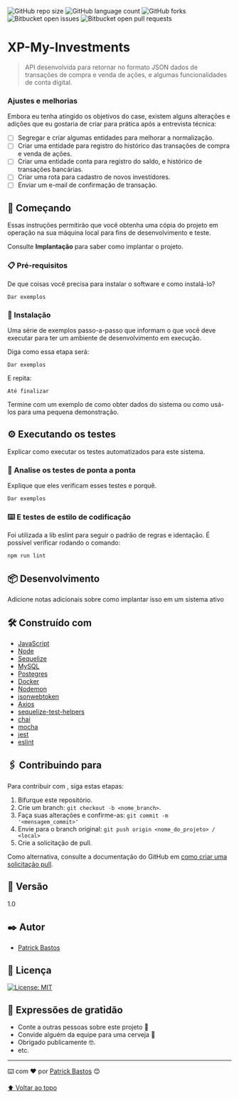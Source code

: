 ![GitHub repo size](https://img.shields.io/github/repo-size/iuricode/README-template?style=for-the-badge)
![GitHub language count](https://img.shields.io/github/languages/count/iuricode/README-template?style=for-the-badge)
![GitHub forks](https://img.shields.io/github/forks/iuricode/README-template?style=for-the-badge)
![Bitbucket open issues](https://img.shields.io/bitbucket/issues/iuricode/README-template?style=for-the-badge)
![Bitbucket open pull requests](https://img.shields.io/bitbucket/pr-raw/iuricode/README-template?style=for-the-badge)



# XP-My-Investments

> API desenvolvida para retornar no formato JSON dados de transações de compra e venda de ações, e algumas funcionalidades de conta digital.

### Ajustes e melhorias

Embora eu tenha atingido os objetivos do case, existem alguns alterações e adições que eu gostaria de criar para prática após a entrevista técnica:

- [ ] Segregar e criar algumas entidades para melhorar a normalização. 
- [ ] Criar uma entidade para registro do histórico das transações de compra e venda de ações.
- [ ] Criar uma entidade conta para registro do saldo, e histórico de transações bancárias.
- [ ] Criar uma rota para cadastro de novos investidores.
- [ ] Enviar um e-mail de confirmação de transação.

## 🚀 Começando

Essas instruções permitirão que você obtenha uma cópia do projeto em operação na sua máquina local para fins de desenvolvimento e teste.

Consulte **Implantação** para saber como implantar o projeto.

### 📋 Pré-requisitos

De que coisas você precisa para instalar o software e como instalá-lo?

```
Dar exemplos
```

### 🔧 Instalação

Uma série de exemplos passo-a-passo que informam o que você deve executar para ter um ambiente de desenvolvimento em execução.

Diga como essa etapa será:

```
Dar exemplos
```

E repita:

```
Até finalizar
```

Termine com um exemplo de como obter dados do sistema ou como usá-los para uma pequena demonstração.

## ⚙️ Executando os testes

Explicar como executar os testes automatizados para este sistema.

### 🔩 Analise os testes de ponta a ponta

Explique que eles verificam esses testes e porquê.

```
Dar exemplos
```

### ⌨️ E testes de estilo de codificação

Foi utilizada a lib eslint para seguir o padrão de regras e identação.
É possível verificar rodando o comando:

```
npm run lint
```

## 📦 Desenvolvimento

Adicione notas adicionais sobre como implantar isso em um sistema ativo

## 🛠️ Construído com

* [JavaScript](https://devdocs.io/javascript/)
* [Node](https://nodejs.org/en/docs/)
* [Sequelize](https://sequelize.org/)
* [MySQL](https://dev.mysql.com/doc/)
* [Postegres](https://www.postgresql.org/docs/)
* [Docker](https://docs.docker.com/)
* [Nodemon](https://nodemon.io/)
* [jsonwebtoken](https://jwt.io/)
* [Axios](https://axios-http.com/ptbr/docs/intro)
* [sequelize-test-helpers](https://www.npmjs.com/package/sequelize-test-helpers)
* [chai](https://devdocs.io/chai/)
* [mocha](https://mochajs.org/api/mocha.js.html)
* [jest](https://jestjs.io/pt-BR/docs/getting-started)
* [eslint](https://eslint.org/docs/latest/user-guide/configuring/)

## 🖇️ Contribuindo para <XP-My-Investments>

Para contribuir com <XP-My-Investments>, siga estas etapas:

1. Bifurque este repositório.
2. Crie um branch: `git checkout -b <nome_branch>`.
3. Faça suas alterações e confirme-as: `git commit -m '<mensagem_commit>'`
4. Envie para o branch original: `git push origin <nome_do_projeto> / <local>`
5. Crie a solicitação de pull.

Como alternativa, consulte a documentação do GitHub em [como criar uma solicitação pull](https://help.github.com/en/github/collaborating-with-issues-and-pull-requests/creating-a-pull-request).


## 📌 Versão

1.0


## ✒️ Autor

* [Patrick Bastos](https://github.com/PatrickBastosDeveloper)


## 📄 Licença

[![License: MIT](https://img.shields.io/badge/License-MIT-yellow.svg)](https://opensource.org/licenses/MIT)


## 🎁 Expressões de gratidão

* Conte a outras pessoas sobre este projeto 📢
* Convide alguém da equipe para uma cerveja 🍺 
* Obrigado publicamente 🤓.
* etc.


---
⌨️ com ❤️ por [Patrick Bastos](https://github.com/PatrickBastosDeveloper) 😊

[⬆ Voltar ao topo](#XP-My-Investments)<br>